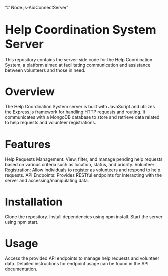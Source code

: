 "# Node.js-AidConnectServer"  
# <span style="font-size: 38px; font-weight: bold;">Help Coordination System Server</span>

This repository contains the server-side code for the Help Coordination System, a platform aimed at facilitating communication and assistance between volunteers and those in need.
# <span style="font-size: 34px; font-weight: bold;">Overview</span>
The Help Coordination System server is built with JavaScript and utilizes the Express.js framework for handling HTTP requests and routing. It communicates with a MongoDB database to store and retrieve data related to help requests and volunteer registrations.

# <span style="font-size: 34px; font-weight: bold;">Features</span>
Help Requests Management: View, filter, and manage pending help requests based on various criteria such as location, status, and priority.
Volunteer Registration: Allow individuals to register as volunteers and respond to help requests.
API Endpoints: Provides RESTful endpoints for interacting with the server and accessing/manipulating data.
# <span style="font-size: 34px; font-weight: bold;">Installation</span>
Clone the repository.
Install dependencies using npm install.
Start the server using npm start.
# <span style="font-size: 34px; font-weight: bold;">Usage</span>
Access the provided API endpoints to manage help requests and volunteer data.
Detailed instructions for endpoint usage can be found in the API documentation.
